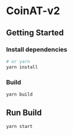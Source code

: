 # CoinAT-v2

## Getting Started

### Install dependencies

```bash
# or yarn
yarn install
```

### Build

```bash
yarn build
```

## Run Build

```bash
yarn start
```

